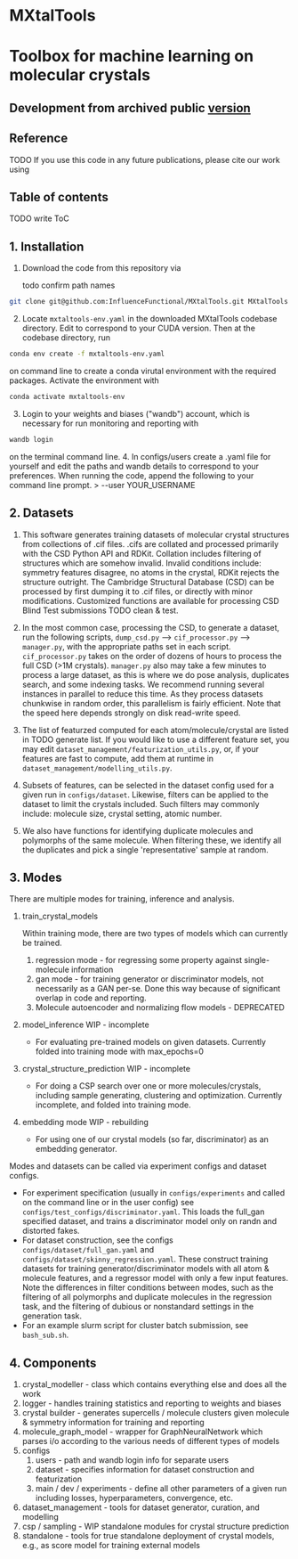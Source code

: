 # MXtalTools

# Toolbox for machine learning on molecular crystals

## Development from archived public [version](https://github.com/InfluenceFunctional/mcrytools_Nov_2022)


## Reference
TODO If you use this code in any future publications, please cite our work using

## Table of contents 
TODO write ToC

## 1. Installation
1. Download the code from this repository via

    todo confirm path names
```bash
git clone git@github.com:InfluenceFunctional/MXtalTools.git MXtalTools
```

2. Locate `mxtaltools-env.yaml` in the downloaded MXtalTools codebase directory. Edit to correspond to your CUDA version. Then at the codebase directory, run
```bash
conda env create -f mxtaltools-env.yaml
```
   on command line to create a conda virutal environment with the required packages.
   Activate the environment with 
```bash
conda activate mxtaltools-env
```
3. Login to your weights and biases ("wandb") account, which is necessary for run monitoring and reporting with 
```bash
wandb login
```

   on the terminal command line.
4. In configs/users create a .yaml file for yourself and edit the paths and wandb details to correspond to your preferences.
When running the code, append the following to your command line prompt. 
    > --user YOUR_USERNAME


## 2. Datasets
1. This software generates training datasets of molecular crystal structures from collections of .cif files.
    .cifs are collated and processed primarily with the CSD Python API and RDKit.
    Collation includes filtering of structures which are somehow invalid. 
    Invalid conditions include: symmetry features disagree, no atoms in the crystal, RDKit rejects the structure outright. 
    The Cambridge Structural Database (CSD) can be processed by first dumping it to .cif files, or directly with minor modifications.
    Customized functions are available for processing CSD Blind Test submissions TODO clean & test.
    
2. In the most common case, processing the CSD, to generate a dataset, run the following scripts,
    `dump_csd.py` --> `cif_processor.py` --> `manager.py`,
    with the appropriate paths set in each script.
    `cif_processor.py` takes on the order of dozens of hours to process the full CSD (>1M crystals).
    `manager.py` also may take a few minutes to process a large dataset, as this is where we do pose analysis, 
    duplicates search, and some indexing tasks.
    We recommend running several instances in parallel to reduce this time.
    As they process datasets chunkwise in random order, this parallelism is fairly efficient.
    Note that the speed here depends strongly on disk read-write speed. 

3. The list of featurzed computed for each atom/molecule/crystal are listed in TODO generate list.
If you would like to use a different feature set, you may edit `dataset_management/featurization_utils.py`, 
or, if your features are fast to compute, add them at runtime in `dataset_management/modelling_utils.py`.

4. Subsets of features, can be selected in the dataset config used for a given run in `configs/dataset`. 
Likewise, filters can be applied to the dataset to limit the crystals included. 
Such filters may commonly include: molecule size, crystal setting, atomic number. 

5. We also have functions for identifying duplicate molecules and polymorphs of the same molecule. 
When filtering these, we identify all the duplicates and pick a single 'representative' sample at random.


## 3. Modes
There are multiple modes for training, inference and analysis. 

1. train_crystal_models

    Within training mode, there are two types of models which can currently be trained. 
   1. regression mode - for regressing some property against single-molecule information
   2. gan mode - for training generator or discriminator models, not necessarily as a GAN per-se. 
   Done this way because of significant overlap in code and reporting. 
   3. Molecule autoencoder and normalizing flow models - DEPRECATED
2. model_inference WIP - incomplete
   - For evaluating pre-trained models on given datasets. Currently folded into training mode with max_epochs=0
3. crystal_structure_prediction WIP - incomplete
   - For doing a CSP search over one or more molecules/crystals, including sample generating, clustering and optimization. 
   Currently incomplete, and folded into training mode.
4. embedding mode WIP - rebuilding
   - For using one of our crystal models (so far, discriminator) as an embedding generator. 

Modes and datasets can be called via experiment configs and dataset configs.
- For experiment specification (usually in `configs/experiments` and called on the command line or in the user config)
see `configs/test_configs/discriminator.yaml`.
This loads the full_gan specified dataset, and trains a discriminator model only on randn and distorted fakes.
- For dataset construction, see the configs `configs/dataset/full_gan.yaml` and `configs/dataset/skinny_regression.yaml`.
These construct training datasets for training generator/discriminator models with all atom & molecule features, and
a regressor model with only a few input features. 
Note the differences in filter conditions between modes, such as the filtering of all polymorphs and duplicate molecules
in the regression task, and the filtering of dubious or nonstandard settings in the generation task. 
- For an example slurm script for cluster batch submission, see `bash_sub.sh`.

## 4. Components

1. crystal_modeller - class which contains everything else and does all the work
2. logger - handles training statistics and reporting to weights and biases
3. crystal builder - generates supercells / molecule clusters given molecule & symmetry information for training and reporting
4. molecule_graph_model - wrapper for GraphNeuralNetwork which parses i/o according to the various needs of different types of models
5. configs
   1. users - path and wandb login info for separate users
   2. dataset - specifies information for dataset construction and featurization
   3. main / dev / experiments - define all other parameters of a given run including losses, hyperparameters, convergence, etc.
6. dataset_management - tools for dataset generator, curation, and modelling
7. csp / sampling - WIP standalone modules for crystal structure prediction
8. standalone - tools for true standalone deployment of crystal models, e.g., as score model for training external models
